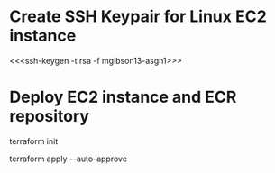 # Create SSH Keypair for Linux EC2 instance
<<<ssh-keygen -t rsa -f mgibson13-asgn1>>>

# Deploy EC2 instance and ECR repository
terraform init

terraform apply --auto-approve
